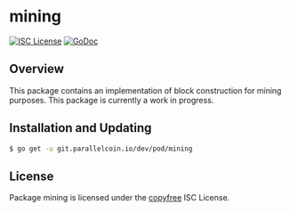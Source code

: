 # mining

[![ISC License](http://img.shields.io/badge/license-ISC-blue.svg)](http://copyfree.org)
[![GoDoc](https://img.shields.io/badge/godoc-reference-blue.svg)](http://godoc.org/git.parallelcoin.io/dev/pod/mining)

## Overview

This package contains an implementation of block construction for mining purposes. This package is currently a work in progress.

## Installation and Updating

```bash
$ go get -u git.parallelcoin.io/dev/pod/mining
```

## License

Package mining is licensed under the [copyfree](http://copyfree.org) ISC License.
